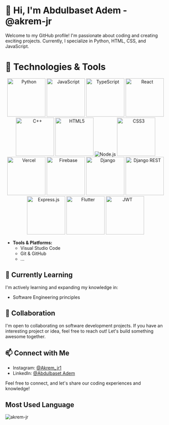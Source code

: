 # 👋 Hi, I'm Abdulbaset Adem - @akrem-jr

Welcome to my GitHub profile! I'm passionate about coding and creating exciting projects. Currently, I specialize in Python, HTML, CSS, and JavaScript.

# 🔧 Technologies & Tools


<div align="center">
    <img width="120" src="https://img.shields.io/badge/python-3670A0?style=for-the-badge&logo=python&logoColor=ffdd54" alt="Python"/>
    <img width="120" src="https://img.shields.io/badge/javascript-%23323330.svg?style=for-the-badge&logo=javascript&logoColor=%23F7DF1E" alt="JavaScript"/>
    <img width="120" src="https://img.shields.io/badge/typescript-%23007ACC.svg?style=for-the-badge&logo=typescript&logoColor=white" alt="TypeScript"/>
<img width="120" src="https://img.shields.io/badge/React-%2361DAFB.svg?style=for-the-badge&logo=react&logoColor=white" alt="React"/>
    <img width="120" src="https://img.shields.io/badge/c++-%2300599C.svg?style=for-the-badge&logo=c%2B%2B&logoColor=white" alt="C++"/>
    <img width="120" src="https://img.shields.io/badge/html5-%23E34F26.svg?style=for-the-badge&logo=html5&logoColor=white" alt="HTML5"/>

  <img src="https://img.shields.io/badge/Node.js-%23339933.svg?style=for-the-badge&logo=node.js&logoColor=white" alt="Node.js"/>
    <img width="120" src="https://img.shields.io/badge/css3-%231572B6.svg?style=for-the-badge&logo=css3&logoColor=white" alt="CSS3"/>
    <img width="120" src="https://img.shields.io/badge/vercel-%23000000.svg?style=for-the-badge&logo=vercel&logoColor=white" alt="Vercel"/>
    <img width="120" src="https://img.shields.io/badge/firebase-%23039BE5.svg?style=for-the-badge&logo=firebase" alt="Firebase"/>
    <img width="120" src="https://img.shields.io/badge/django-%23092E20.svg?style=for-the-badge&logo=django&logoColor=white" alt="Django"/>
    <img width="120" src="https://img.shields.io/badge/DJANGO-REST-ff1709?style=for-the-badge&logo=django&logoColor=white&color=ff1709&labelColor=gray" alt="Django REST"/>
    <img width="120" src="https://img.shields.io/badge/express.js-%23404d59.svg?style=for-the-badge&logo=express&logoColor=%2361DAFB" alt="Express.js"/>
    <img width="120" src="https://img.shields.io/badge/Flutter-%2302569B.svg?style=for-the-badge&logo=Flutter&logoColor=white" alt="Flutter"/>
    <img width="120" src="https://img.shields.io/badge/JWT-black?style=for-the-badge&logo=JSON%20web%20tokens" alt="JWT"/>
</div>



- **Tools & Platforms:** 
  - Visual Studio Code
  - Git & GitHub
  - ...

## 🌱 Currently Learning

I'm actively learning and expanding my knowledge in:

- Software Engineering principles

## 💼 Collaboration

I'm open to collaborating on software development projects. If you have an interesting project or idea, feel free to reach out! Let's build something awesome together.

## 📫 Connect with Me

- Instagram: [@Akrem_jr1](https://www.instagram.com/Akrem_jr1/)
- LinkedIn: [@Abdulbaset Adem](https://www.linkedin.com/in/abdulbaset-adem-484a87271/)

Feel free to connect, and let's share our coding experiences and knowledge!
<!--
## 🚀 GitHub Status

[![My GitHub Stats](https://github-readme-stats.vercel.app/api?username=akrem-jr&show_icons=true&theme=radical)](https://github.com/akrem-jr)

 Feel free to customize the sections and add more information based on your preferences. -->
 ## Most Used Language

<p><img align="center" src="https://github-readme-stats.vercel.app/api/top-langs?username=akrem-jr&show_icons=true&locale=en&layout=compact" alt="akrem-jr" /></p>
